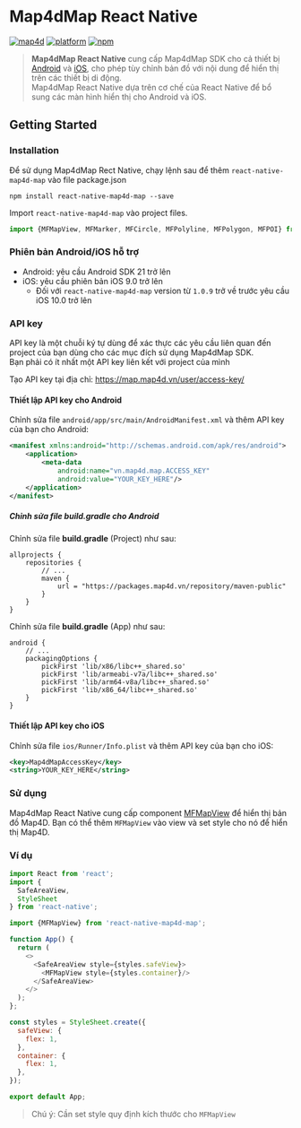 # Map4dMap React Native
[![map4d](https://img.shields.io/badge/map4d-map-orange)](https://map4d.vn/)
[![platform](https://img.shields.io/badge/platform-reactnative-61dafb.svg)](https://reactnative.dev/)
[![npm](https://img.shields.io/npm/v/react-native-map4d-map)](https://www.npmjs.com/package/react-native-map4d-map)


> **Map4dMap React Native** cung cấp Map4dMap SDK cho cả thiết bị [Android](https://docs.map4d.vn/map4d-map/android/) và [iOS](https://docs.map4d.vn/map4d-map/android/), cho phép tùy chỉnh bản đồ với nội dung để hiển thị trên các thiết bị di động.  
> Map4dMap React Native dựa trên cơ chế của React Native để bổ sung các màn hình hiển thị cho Android và iOS.

## Getting Started

### Installation

Để sử dụng Map4dMap Rect Native, chạy lệnh sau để thêm `react-native-map4d-map` vào file package.json

```shell
npm install react-native-map4d-map --save
```

Import `react-native-map4d-map` vào project files.

```js
import {MFMapView, MFMarker, MFCircle, MFPolyline, MFPolygon, MFPOI} from 'react-native-map4d-map'
```

### Phiên bản Android/iOS hỗ trợ

* Android: yêu cầu Android SDK 21 trở lên
* iOS: yêu cầu phiên bản iOS 9.0 trở lên
  * Đối với `react-native-map4d-map` version từ `1.0.9` trở về trước yêu cầu iOS 10.0  trở lên

### API key

API key là một chuỗi ký tự dùng để xác thực các yêu cầu liên quan đến project của bạn dùng cho các mục đích sử dụng Map4dMap SDK.  
Bạn phải có ít nhất một API key liên kết với project của mình

Tạo API key tại địa chỉ: <https://map.map4d.vn/user/access-key/>

#### Thiết lập API key cho Android

Chỉnh sửa file `android/app/src/main/AndroidManifest.xml` và thêm API key của bạn cho Android:

```xml
<manifest xmlns:android="http://schemas.android.com/apk/res/android">
    <application>
        <meta-data
            android:name="vn.map4d.map.ACCESS_KEY"
            android:value="YOUR_KEY_HERE"/>
    </application>
</manifest>
```

##### Chỉnh sửa file build.gradle cho Android

Chỉnh sửa file **build.gradle** (Project) như sau:
```
allprojects {
    repositories {
        // ...
        maven {
            url = "https://packages.map4d.vn/repository/maven-public"
        }
    }
}

```

Chỉnh sửa file **build.gradle** (App) như sau:
```
android {
    // ...
    packagingOptions {
        pickFirst 'lib/x86/libc++_shared.so'
        pickFirst 'lib/armeabi-v7a/libc++_shared.so'
        pickFirst 'lib/arm64-v8a/libc++_shared.so'
        pickFirst 'lib/x86_64/libc++_shared.so'
    }
}
```

#### Thiết lập API key cho iOS

Chỉnh sửa file `ios/Runner/Info.plist` và thêm API key của bạn cho iOS:

```xml
<key>Map4dMapAccessKey</key>
<string>YOUR_KEY_HERE</string>
```

### Sử dụng

Map4dMap React Native cung cấp component [MFMapView](./guides/mapview) để hiển thị bản đồ Map4D. Bạn có thể thêm `MFMapView` vào view và set style cho nó để hiển thị Map4D.

### Ví dụ

```js
import React from 'react';
import {
  SafeAreaView,
  StyleSheet
} from 'react-native';

import {MFMapView} from 'react-native-map4d-map';

function App() {
  return (
    <>
      <SafeAreaView style={styles.safeView}>
        <MFMapView style={styles.container}/>
      </SafeAreaView>
    </>
  );
};

const styles = StyleSheet.create({
  safeView: {
    flex: 1,
  },
  container: {
    flex: 1,
  },
});

export default App;
```

> Chú ý: Cần set style quy định kích thước cho `MFMapView`
